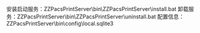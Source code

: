 安装启动服务：ZZPacsPrintServer\bin\ZZPacsPrintServer\install.bat
卸载服务：ZZPacsPrintServer\bin\ZZPacsPrintServer\uninstall.bat
配置信息：ZZPacsPrintServer\bin\config\local.sqlite3
